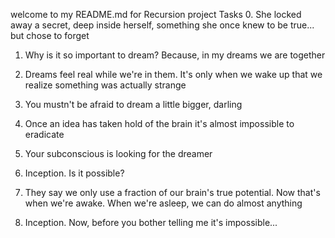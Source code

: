 welcome to my README.md for Recursion project
Tasks
0. She locked away a secret, deep inside herself, something she once knew to be true... but chose to forget

1. Why is it so important to dream? Because, in my dreams we are together

2. Dreams feel real while we're in them. It's only when we wake up that we realize something was actually strange

3. You mustn't be afraid to dream a little bigger, darling

4. Once an idea has taken hold of the brain it's almost impossible to eradicate

5. Your subconscious is looking for the dreamer

6. Inception. Is it possible?

7. They say we only use a fraction of our brain's true potential. Now that's when we're awake. When we're asleep, we can do almost anything

8. Inception. Now, before you bother telling me it's impossible...
